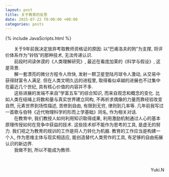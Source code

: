 ```yaml
---
layout: post
title: 关于教育的反思
date: 2025-07-22 T0:00:00 +00:00
categories: posts
---
```


{% include JavaScripts.html %}

&emsp;&emsp;关于9年前我决定放弃考取教师资格证的原因: 以“巴甫洛夫的狗”为支撑, 将评价体系作为“铃铛”的那种技术, 无法传递认识.  
&emsp;&emsp;前段时间读休谟的《人类理解研究》, 最近在看庞加莱的《科学与假设》, 这是背景.  
&emsp;&emsp;解一套漂亮的微分方程令人欣快, 发射一颗卫星登陆月球令人激动, 从交易中获得财富令人满足. 但在人类文明久远的进程里, 取得看似卓越的进展也不过集中在最近几个世纪, 具有核心价值的内容并不多.  
&emsp;&emsp;这些进展的发端不来自“学富五车”的综合知识, 而来自观念和概念的变化. 比如人类在结绳上将数和量与真实世界建立同构, 不再祈求偶像的力量而靠经验改变自然, 元素世界到场性描述, 苦修到自由, 有限到无穷, 律则到几率等. 几年前我写过一首歌与伯特《近代物理科学的形而上学基础》同名, 作为相关对话.  
&emsp;&emsp;在教育中, 我们教授人如何利用知识取得成果, 利用激励机制通过人心的基本原理传授如何在竞争中获益的技术. 这些技术却不能作为思考的工具, 是虚无的努力. 我们视之为教育的规训的工作是将人力转化为机器. 教育的工作应当是构建一个人, 作为思维主体与现实相适应, 能创造替代人类劳作的工具, 有足够的自由拓展认识的新边界.  
&emsp;&emsp;我做不到, 所以不能成为教师.  

&emsp;&emsp;
<p align="right">Yuki.N</p>  
